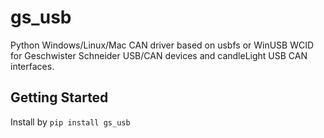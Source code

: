 # gs_usb

Python Windows/Linux/Mac CAN driver based on usbfs or WinUSB WCID for Geschwister Schneider USB/CAN devices and candleLight USB CAN interfaces.

## Getting Started

Install by ```pip install gs_usb```
